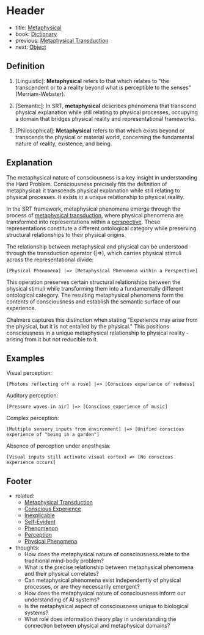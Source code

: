 # Header
- title: [Metaphysical](metaphysical.md)
- book: [Dictionary](.dictionary.md)
- previous: [Metaphysical Transduction](metaphysical-transduction.md)
- next: [Object](object.md)

## Definition

1. [Linguistic]: **Metaphysical** refers to that which relates to "the transcendent or to a reality beyond what is perceptible to the senses" (Merriam-Webster).

2. [Semantic]: In SRT, **metaphysical** describes phenomena that transcend physical explanation while still relating to physical processes, occupying a domain that bridges physical reality and representational frameworks.

3. [Philosophical]: **Metaphysical** refers to that which exists beyond or transcends the physical or material world, concerning the fundamental nature of reality, existence, and being.

## Explanation

The metaphysical nature of consciousness is a key insight in understanding the Hard Problem. Consciousness precisely fits the definition of metaphysical: it transcends physical explanation while still relating to physical processes. It exists in a unique relationship to physical reality.

In the SRT framework, metaphysical phenomena emerge through the process of [metaphysical transduction](metaphysical-transduction.md), where physical phenomena are transformed into representations within a [perspective](perspective.md). These representations constitute a different ontological category while preserving structural relationships to their physical origins.

The relationship between metaphysical and physical can be understood through the transduction operator (|=>), which carries physical stimuli across the representational divide:

```
[Physical Phenomena] |=> [Metaphysical Phenomena within a Perspective]
```

This operation preserves certain structural relationships between the physical stimuli while transforming them into a fundamentally different ontological category. The resulting metaphysical phenomena form the contents of consciousness and establish the semantic surface of our experience.

Chalmers captures this distinction when stating "Experience may arise from the physical, but it is not entailed by the physical." This positions consciousness in a unique metaphysical relationship to physical reality - arising from it but not reducible to it.

## Examples

Visual perception:
```
[Photons reflecting off a rose] |=> [Conscious experience of redness]
```

Auditory perception:
```
[Pressure waves in air] |=> [Conscious experience of music]
```

Complex perception:
```
[Multiple sensory inputs from environment] |=> [Unified conscious experience of "being in a garden"]
```

Absence of perception under anesthesia:
```
[Visual inputs still activate visual cortex] ≠> [No conscious experience occurs]
```

## Footer
- related: 
  - [Metaphysical Transduction](metaphysical-transduction.md)
  - [Conscious Experience](conscious-experience.md)
  - [Inexplicable](inexplicable.md)
  - [Self-Evident](self-evident.md)
  - [Phenomenon](phenomenon.md)
  - [Perception](perception.md)
  - [Physical Phenomena](physical-phenomena.md)
- thoughts:
  - How does the metaphysical nature of consciousness relate to the traditional mind-body problem?
  - What is the precise relationship between metaphysical phenomena and their physical correlates?
  - Can metaphysical phenomena exist independently of physical processes, or are they necessarily emergent?
  - How does the metaphysical nature of consciousness inform our understanding of AI systems?
  - Is the metaphysical aspect of consciousness unique to biological systems?
  - What role does information theory play in understanding the connection between physical and metaphysical domains?